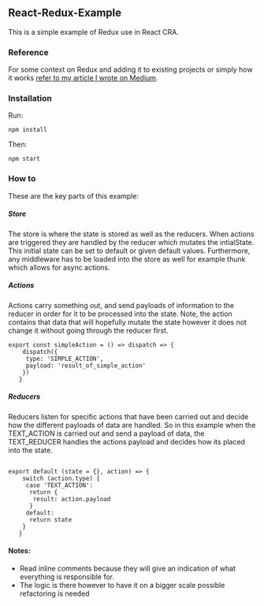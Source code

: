 ## React-Redux-Example

This is a simple example of Redux use in React CRA.

### Reference

For some context on Redux and adding it to existing projects or simply how it works   [refer to my article I wrote on Medium](https://github.com/your/project/tags).

### Installation

Run:

```
npm install
```

Then:
```
npm start
```

### How to

These are the key parts of this example:

##### Store

The store is where the state is stored as well as the reducers. When actions are triggered they are handled by the reducer which mutates the intialState. This initial state can be set to default or given default values. Furthermore, any middleware has to be loaded into the store as well for example thunk which allows for async actions.

##### Actions

Actions carry something out, and send payloads of information to the reducer in order for it to be processed into the state. Note, the action contains that data that will hopefully mutate the state however it does not change it without going through the reducer first.

```
export const simpleAction = () => dispatch => {
    dispatch({
     type: 'SIMPLE_ACTION',
     payload: 'result_of_simple_action'
    })
   }
```


##### Reducers

Reducers listen for specific actions that have been carried out and decide how the different payloads of data are handled. So in this example when the TEXT_ACTION is carried out and send a payload of data, the TEXT_REDUCER handles the actions payload and decides how its placed into the state.

```

export default (state = {}, action) => {
    switch (action.type) {
     case 'TEXT_ACTION':
      return {
       result: action.payload 
      }
     default:
      return state
    }
   }
```

#### Notes:

- Read inline comments because they will give an indication of what everything is responsible for.
- The logic is there however to have it on a bigger scale possible refactoring is needed


